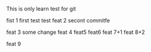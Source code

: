 This is only learn test for git

fist 1
first test
test
feat 2 secont commitfe

feat 3 some change
feat 4
feat5
feat6
feat 7+1
feat 8+2

feat 9
